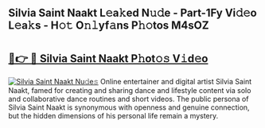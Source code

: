 ## Silvia Saint Naakt L𝚎a𝚔ed N𝚞𝚍e - Part-1Fy Vi𝚍𝚎o L𝚎a𝚔s - H𝚘𝚝 O𝚗𝚕yf𝚊ns P𝚑𝚘tos M4sOZ

# <h2><a href="http://kf9ci2.oniu.top/?m=Silvia+Saint+Naakt">🔗👉 🔴 Silvia Saint Naakt P𝚑ot𝚘𝚜 V𝚒d𝚎o</a></h2>

[![Silvia Saint Naakt Nu𝚍e𝚜](https://i.imgur.com/0qMVB7G.gif)](http://kf9ci2.oniu.top/?m=Silvia+Saint+Naakt)
Online entertainer and digital artist Silvia Saint Naakt, famed for creating and sharing dance and lifestyle content via solo and collaborative dance routines and short videos. The public persona of Silvia Saint Naakt is synonymous with openness and genuine connection, but the hidden dimensions of his personal life remain a mystery.  
